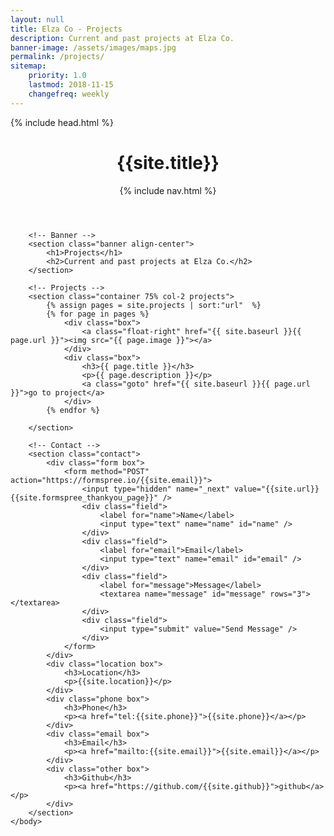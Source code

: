 ```yaml
---
layout: null
title: Elza Co - Projects
description: Current and past projects at Elza Co.
banner-image: /assets/images/maps.jpg
permalink: /projects/
sitemap:
    priority: 1.0
    lastmod: 2018-11-15
    changefreq: weekly
---
```

<html>
	<head>
		{% include head.html %}
	</head>
	<body>
		<!-- Header -->
		<header>
			<h1>{{site.title}}</h1>
			<nav>
				{% include nav.html %} 
			</nav>
		</header>

		<!-- Banner -->
		<section class="banner align-center">
			<h1>Projects</h1>
			<h2>Current and past projects at Elza Co.</h2>
		</section>

		<!-- Projects -->
		<section class="container 75% col-2 projects">
			{% assign pages = site.projects | sort:"url"  %}
			{% for page in pages %}
				<div class="box">
					<a class="float-right" href="{{ site.baseurl }}{{ page.url }}"><img src="{{ page.image }}"></a>
				</div>
				<div class="box">
					<h3>{{ page.title }}</h3>
					<p>{{ page.description }}</p>
					<a class="goto" href="{{ site.baseurl }}{{ page.url }}">go to project</a>
				</div>
			{% endfor %}
			
		</section>

		<!-- Contact -->
		<section class="contact">
			<div class="form box">
				<form method="POST" action="https://formspree.io/{{site.email}}">
					<input type="hidden" name="_next" value="{{site.url}}{{site.formspree_thankyou_page}}" />
					<div class="field">
						<label for="name">Name</label>
						<input type="text" name="name" id="name" />
					</div>
					<div class="field">
						<label for="email">Email</label>
						<input type="text" name="email" id="email" />
					</div>
					<div class="field">
						<label for="message">Message</label>
						<textarea name="message" id="message" rows="3"></textarea>
					</div>
					<div class="field">
						<input type="submit" value="Send Message" />
					</div>
				</form>
			</div>
			<div class="location box">
				<h3>Location</h3>
				<p>{{site.location}}</p>
			</div>
			<div class="phone box">
				<h3>Phone</h3>
				<p><a href="tel:{{site.phone}}">{{site.phone}}</a></p>
			</div>
			<div class="email box">
				<h3>Email</h3>
				<p><a href="mailto:{{site.email}}">{{site.email}}</a></p>
			</div>
			<div class="other box">
				<h3>Github</h3>
				<p><a href="https://github.com/{{site.github}}">github</a></p>
			</div>
		</section>
	</body>
</html>